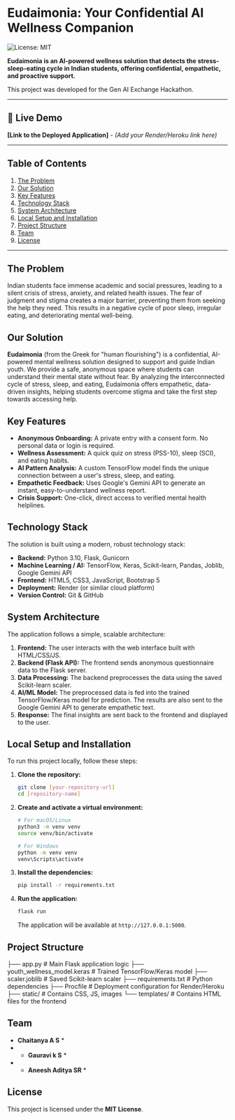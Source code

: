 # Eudaimonia: Your Confidential AI Wellness Companion

![License: MIT](https://img.shields.io/badge/License-MIT-yellow.svg)

**Eudaimonia is an AI-powered wellness solution that detects the stress-sleep-eating cycle in Indian students, offering confidential, empathetic, and proactive support.**

This project was developed for the Gen AI Exchange Hackathon.

---

## 🚀 Live Demo

**[Link to the Deployed Application]** - *(Add your Render/Heroku link here)*

---

## Table of Contents
1. [The Problem](#the-problem)
2. [Our Solution](#our-solution)
3. [Key Features](#key-features)
4. [Technology Stack](#technology-stack)
5. [System Architecture](#system-architecture)
6. [Local Setup and Installation](#local-setup-and-installation)
7. [Project Structure](#project-structure)
8. [Team](#team)
9. [License](#license)

---

## The Problem

Indian students face immense academic and social pressures, leading to a silent crisis of stress, anxiety, and related health issues. The fear of judgment and stigma creates a major barrier, preventing them from seeking the help they need. This results in a negative cycle of poor sleep, irregular eating, and deteriorating mental well-being.

## Our Solution

**Eudaimonia** (from the Greek for "human flourishing") is a confidential, AI-powered mental wellness solution designed to support and guide Indian youth. We provide a safe, anonymous space where students can understand their mental state without fear. By analyzing the interconnected cycle of stress, sleep, and eating, Eudaimonia offers empathetic, data-driven insights, helping students overcome stigma and take the first step towards accessing help.

## Key Features

* **Anonymous Onboarding:** A private entry with a consent form. No personal data or login is required.
* **Wellness Assessment:** A quick quiz on stress (PSS-10), sleep (SCI), and eating habits.
* **AI Pattern Analysis:** A custom TensorFlow model finds the unique connection between a user's stress, sleep, and eating.
* **Empathetic Feedback:** Uses Google's Gemini API to generate an instant, easy-to-understand wellness report.
* **Crisis Support:** One-click, direct access to verified mental health helplines.

## Technology Stack

The solution is built using a modern, robust technology stack:

* **Backend:** Python 3.10, Flask, Gunicorn
* **Machine Learning / AI:** TensorFlow, Keras, Scikit-learn, Pandas, Joblib, Google Gemini API
* **Frontend:** HTML5, CSS3, JavaScript, Bootstrap 5
* **Deployment:** Render (or similar cloud platform)
* **Version Control:** Git & GitHub

## System Architecture

The application follows a simple, scalable architecture:
1.  **Frontend:** The user interacts with the web interface built with HTML/CSS/JS.
2.  **Backend (Flask API):** The frontend sends anonymous questionnaire data to the Flask server.
3.  **Data Processing:** The backend preprocesses the data using the saved Scikit-learn scaler.
4.  **AI/ML Model:** The preprocessed data is fed into the trained TensorFlow/Keras model for prediction. The results are also sent to the Google Gemini API to generate empathetic text.
5.  **Response:** The final insights are sent back to the frontend and displayed to the user.

## Local Setup and Installation

To run this project locally, follow these steps:

1.  **Clone the repository:**
    ```bash
    git clone [your-repository-url]
    cd [repository-name]
    ```

2.  **Create and activate a virtual environment:**
    ```bash
    # For macOS/Linux
    python3 -m venv venv
    source venv/bin/activate

    # For Windows
    python -m venv venv
    venv\Scripts\activate
    ```

3.  **Install the dependencies:**
    ```bash
    pip install -r requirements.txt
    ```

4.  **Run the application:**
    ```bash
    flask run
    ```
    The application will be available at `http://127.0.0.1:5000`.

## Project Structure

├── app.py              # Main Flask application logic
├── youth_wellness_model.keras # Trained TensorFlow/Keras model
├── scaler.joblib       # Saved Scikit-learn scaler
├── requirements.txt    # Python dependencies
├── Procfile            # Deployment configuration for Render/Heroku
├── static/             # Contains CSS, JS, images
└── templates/          # Contains HTML files for the frontend


## Team

* **Chaitanya A S** *
* * **Gauravi k S** *
* * **Aneesh  Aditya SR** *


## License

This project is licensed under the **MIT License**.
